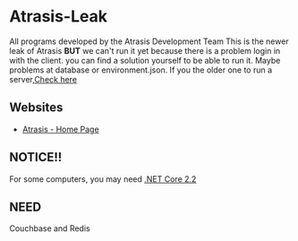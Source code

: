 # Atrasis-Leak
All programs developed by the Atrasis Development Team
This is the newer leak of Atrasis **BUT** we can't run it yet because there is a problem login in with the client.
you can find a solution yourself to be able to run it. Maybe problems at database or environment.json.
If you the older one to run a server,[Check here](https://github.com/prq233/Atrasis-Leak)
## Websites

* [Atrasis - Home Page](https://atrasiscoc.net/)

## NOTICE!!
For some computers, you may need [.NET Core 2.2](https://dotnet.microsoft.com/zh-cn/download/dotnet/2.2)

## NEED
Couchbase and Redis
